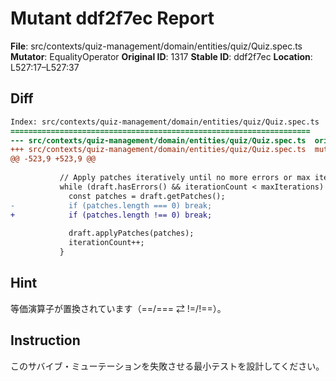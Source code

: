 # Mutant ddf2f7ec Report

**File**: src/contexts/quiz-management/domain/entities/quiz/Quiz.spec.ts
**Mutator**: EqualityOperator
**Original ID**: 1317
**Stable ID**: ddf2f7ec
**Location**: L527:17–L527:37

## Diff

```diff
Index: src/contexts/quiz-management/domain/entities/quiz/Quiz.spec.ts
===================================================================
--- src/contexts/quiz-management/domain/entities/quiz/Quiz.spec.ts	original
+++ src/contexts/quiz-management/domain/entities/quiz/Quiz.spec.ts	mutated #1317
@@ -523,9 +523,9 @@
 
           // Apply patches iteratively until no more errors or max iterations
           while (draft.hasErrors() && iterationCount < maxIterations) {
             const patches = draft.getPatches();
-            if (patches.length === 0) break;
+            if (patches.length !== 0) break;
 
             draft.applyPatches(patches);
             iterationCount++;
           }
```

## Hint

等価演算子が置換されています（==/=== ⇄ !=/!==）。

## Instruction

このサバイブ・ミューテーションを失敗させる最小テストを設計してください。
